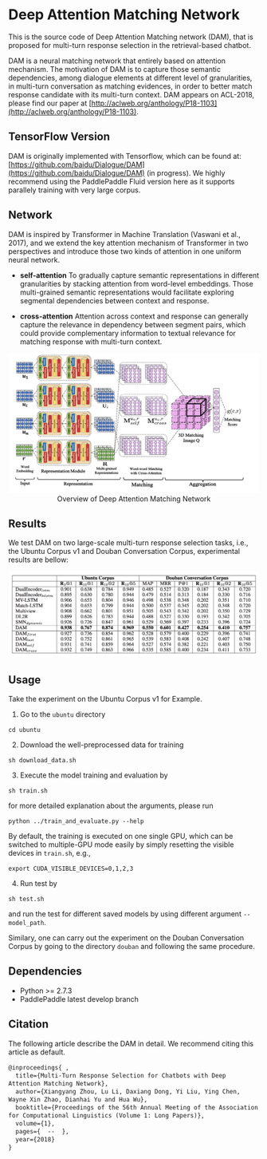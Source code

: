# __Deep Attention Matching Network__

This is the source code of Deep Attention Matching network (DAM), that is proposed for multi-turn response selection in the retrieval-based chatbot.

DAM is a neural matching network that entirely based on attention mechanism. The motivation of DAM is to capture those semantic dependencies, among dialogue elements at different level of granularities, in multi-turn conversation as matching evidences, in order to better match response candidate with its multi-turn context. DAM appears on ACL-2018, please find our paper at [http://aclweb.org/anthology/P18-1103](http://aclweb.org/anthology/P18-1103).

## __TensorFlow Version__

DAM is originally implemented with Tensorflow, which can be found at: [https://github.com/baidu/Dialogue/DAM](https://github.com/baidu/Dialogue/DAM) (in progress). We highly recommend using the PaddlePaddle Fluid version here as it supports parallely training with very large corpus.


## __Network__

DAM is inspired by Transformer in Machine Translation (Vaswani et al., 2017), and we extend the key attention mechanism of Transformer in two perspectives and introduce those two kinds of attention in one uniform neural network.

- **self-attention** To gradually capture semantic representations in different granularities by stacking attention from word-level embeddings. Those multi-grained semantic representations would facilitate exploring segmental dependencies between context and response.

- **cross-attention** Attention across context and response can generally capture the relevance in dependency between segment pairs, which could provide complementary information to textual relevance for matching response with multi-turn context.

<p align="center">
<img src="images/Figure1.png"/> <br />
Overview of Deep Attention Matching Network
</p>

## __Results__

We test DAM on two large-scale multi-turn response selection tasks, i.e., the Ubuntu Corpus v1 and Douban Conversation Corpus, experimental results are bellow:

<p align="center">
<img src="images/Figure2.png"/> <br />
</p>

## __Usage__

Take the experiment on the Ubuntu Corpus v1 for Example.

1) Go to the `ubuntu` directory

```
cd ubuntu
```
2) Download the well-preprocessed data for training  

```
sh download_data.sh
```
3) Execute the model training and evaluation by

```
sh train.sh
```
for more detailed explanation about the arguments, please run

```
python ../train_and_evaluate.py --help
```

By default, the training is executed on one single GPU, which can be switched to multiple-GPU mode easily by simply resetting the visible devices in `train.sh`, e.g.,

```
export CUDA_VISIBLE_DEVICES=0,1,2,3
```

4) Run test by

```
sh test.sh
```
and run the test for different saved models by using different argument `--model_path`.

Similary, one can carry out the experiment on the Douban Conversation Corpus by going to the directory `douban` and following the same procedure.

## __Dependencies__

- Python >= 2.7.3
- PaddlePaddle latest develop branch

## __Citation__

The following article describe the DAM in detail. We recommend citing this article as default.

```
@inproceedings{ ,
  title={Multi-Turn Response Selection for Chatbots with Deep Attention Matching Network},
  author={Xiangyang Zhou, Lu Li, Daxiang Dong, Yi Liu, Ying Chen, Wayne Xin Zhao, Dianhai Yu and Hua Wu},
  booktitle={Proceedings of the 56th Annual Meeting of the Association for Computational Linguistics (Volume 1: Long Papers)},
  volume={1},
  pages={  --  },
  year={2018}
}
```
